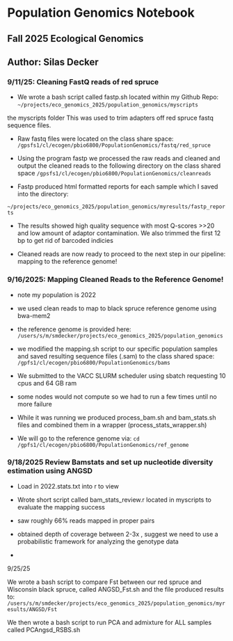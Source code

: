 

# Population Genomics Notebook

## Fall 2025 Ecological Genomics

## Author: Silas Decker

### 9/11/25: Cleaning FastQ reads of red spruce

-   We wrote a bash script called fastp.sh located within my Github Repo: `~/projects/eco_genomics_2025/population_genomics/myscripts`

the myscripts folder This was used to trim adapters off red spruce fastq sequence files.

-   Raw fastq files were located on the class share space: `/gpsfs1/cl/ecogen/pbio6800/PopulationGenomics/fastq/red_spruce`

-   Using the program fastp we processed the raw reads and cleaned and output the cleaned reads to the following directory on the class shared space `/gpsfs1/cl/ecogen/pbio6800/PopulationGenomics/cleanreads`

-   Fastp produced html formatted reports for each sample which I saved into the directory:

`~/projects/eco_genomics_2025/population_genomics/myresults/fastp_reports`

-   The results showed high quality sequence with most Q-scores \>\>20 and low amount of adaptor contamination. We also trimmed the first 12 bp to get rid of barcoded indicies

-   Cleaned reads are now ready to proceed to the next step in our pipeline: mapping to the reference genome!

### 9/16/2025: Mapping Cleaned Reads to the Reference Genome! 
* note my population is 2022
* we used clean reads to map to black spruce reference genome using bwa-mem2
* the reference genome is provided here: 
`/users/s/m/smdecker/projects/eco_genomics_2025/population_genomics`
* we modified the mapping.sh script to our specific population samples and saved resulting sequence files (.sam) to the class shared space: 
`/gpfs1/cl/ecogen/pbio6800/PopulationGenomics/bams`
* We submitted to the VACC SLURM scheduler using sbatch requesting 10 cpus and 64 GB ram 
* some nodes would not compute so we had to run a few times until no more failure 
* While it was running we produced process_bam.sh and bam_stats.sh files and combined them in a wrapper (process_stats_wrapper.sh)




* We will go to the reference genome via: 
`cd /gpfs1/cl/ecogen/pbio6800/PopulationGenomics/ref_genome`

### 9/18/2025  Review Bamstats and set up nucleotide diversity estimation using ANGSD

* Load in 2022.stats.txt into r to view

* Wrote short script called bam_stats_review.r located in myscripts to evaluate the mapping success 
* saw roughly 66% reads mapped in proper pairs 
* obtained depth of coverage between 2-3x , suggest we need to use a probabilistic framework for analyzing the genotype data

* 

9/25/25

We wrote a bash script to compare Fst between our red spruce and Wisconsin black spruce, called ANGSD_Fst.sh and the file produced results to:
`/users/s/m/smdecker/projects/eco_genomics_2025/population_genomics/myresults/ANGSD/Fst`

We then wrote a bash script to run PCA and admixture for ALL samples called PCAngsd_RSBS.sh


